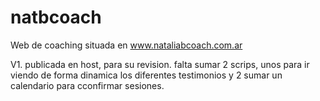 # natbcoach
Web de coaching situada en www.nataliabcoach.com.ar

V1. publicada en host, para su revision. 
falta sumar 2 scrips, unos para ir viendo de forma dinamica los diferentes testimonios y 2 sumar un calendario para cconfirmar sesiones.
